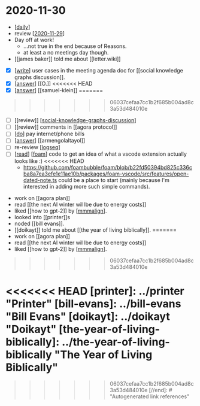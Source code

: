 # 2020-11-30

- [[daily]]
- review [[2020-11-29]]
- Day off at work!
  - ...not true in the end because of Reasons.
  - at least a no meetings day though.
- [[james baker]] told me about [[letter.wiki]]
- [x] [[write]] user cases in the meeting agenda doc for [[social knowledge graphs discussion]].
- [x] [[answer]] [[O.]]
<<<<<<< HEAD
- [x] [[answer]] [[samuel-klein]]
=======
>>>>>>> 06037cefaa7cc1b2f685b004ad8c3a53d484010e
- [ ] [[review]] [[social-knowledge-graphs-discussion]]
- [ ] [[review]] comments in [[agora protocol]]
- [ ] [[do]] pay internet/phone bills
- [ ] [[answer]] [[armengolaltayol]]
- [ ] re-review [[logseq]]
- [ ] [[read]] [[foam]] code to get an idea of what a vscode extension actually looks like :)
<<<<<<< HEAD
  - https://github.com/foambubble/foam/blob/b22fd50394bd825c336cba8a7ea3efe1e11ae10b/packages/foam-vscode/src/features/open-dated-note.ts could be a place to start (mainly because I'm interested in adding more such simple commands).
- work on [[agora plan]]
- read [[the next AI winter wil lbe due to energy costs]]
- liked [[how to gpt-2]] by [[mmmalign]].
- looked into [[printer]]s
- noded [[bill evans]].
- [[doikayt]] told me about [[the year of living biblically]].
=======
- work on [[agora plan]]
- read [[the next AI winter wil lbe due to energy costs]]
- liked [[how to gpt-2]] by [[mmmalign]].
>>>>>>> 06037cefaa7cc1b2f685b004ad8c3a53d484010e


[//begin]: # "Autogenerated link references for markdown compatibility"
[daily]: ../daily "Daily"
[2020-11-29]: 2020-11-29 "2020-11-29"
[james-baker]: ../james-baker "James Baker"
[write]: ../write "Write"
[social-knowledge-graphs-discussion]: ../social-knowledge-graphs-discussion "Social Knowledge Graphs Discussion"
[answer]: ../answer "Answer"
[agora-protocol]: ../agora-protocol "Agora Protocol"
[do]: ../do "Do"
[logseq]: ../logseq "Logseq"
[read]: ../read "Read"
[foam]: ../foam "Foam"
[agora-plan]: ../agora-plan "Agora Plan"
[the-next-ai-winter-wil-lbe-due-to-energy-costs]: ../the-next-ai-winter-wil-lbe-due-to-energy-costs "The Next AI Winter Wil Lbe Due to Energy Costs"
[how-to-gpt-2]: ../how-to-gpt-2 "How to Gpt 2"
[mmmalign]: ../mmmalign "Mmmalign"
<<<<<<< HEAD
[printer]: ../printer "Printer"
[bill-evans]: ../bill-evans "Bill Evans"
[doikayt]: ../doikayt "Doikayt"
[the-year-of-living-biblically]: ../the-year-of-living-biblically "The Year of Living Biblically"
=======
>>>>>>> 06037cefaa7cc1b2f685b004ad8c3a53d484010e
[//end]: # "Autogenerated link references"